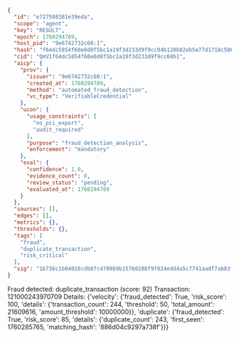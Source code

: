 ```json
{
  "id": "e727508381e39eda",
  "scope": "agent",
  "key": "RESULT",
  "epoch": 1760294789,
  "host_pid": "9e6742732c60:1",
  "hash": "f64dc5854f60e0d8f5bc1a19f3d233d9f9cc04b128b02eb5e77d1718c506c48f",
  "cid": "QmV1f64dc5854f60e0d8f5bc1a19f3d233d9f9cc04b1",
  "aicp": {
    "prov": {
      "issuer": "9e6742732c60:1",
      "created_at": 1760294789,
      "method": "automated_fraud_detection",
      "vc_type": "VerifiableCredential"
    },
    "ucon": {
      "usage_constraints": [
        "no_pii_export",
        "audit_required"
      ],
      "purpose": "fraud_detection_analysis",
      "enforcement": "mandatory"
    },
    "eval": {
      "confidence": 1.0,
      "evidence_count": 0,
      "review_status": "pending",
      "evaluated_at": 1760294789
    }
  },
  "sources": [],
  "edges": [],
  "metrics": {},
  "thresholds": {},
  "tags": [
    "fraud",
    "duplicate_transaction",
    "risk_critical"
  ],
  "sig": "16736c1b04028cdb8fc470969b15760288f9f824edd4a5c7741aadf7ab83ff5e"
}
```

Fraud detected: duplicate_transaction (score: 92)
Transaction: 121000243970709
Details: {'velocity': {'fraud_detected': True, 'risk_score': 100, 'details': {'transaction_count': 244, 'threshold': 50, 'total_amount': 21609616, 'amount_threshold': 10000000}}, 'duplicate': {'fraud_detected': True, 'risk_score': 85, 'details': {'duplicate_count': 243, 'first_seen': 1760285765, 'matching_hash': '886d04c9297a738f'}}}